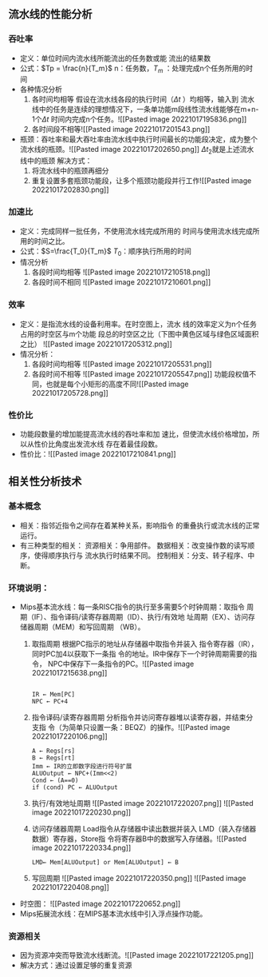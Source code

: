 ## 流水线的性能分析
### 吞吐率
* 定义：单位时间内流水线所能流出的任务数或能 流出的结果数
* 公式：$Tp = \frac{n}{T_m}$  n：任务数，$T_m$ ：处理完成n个任务所用的时间
* 各种情况分析
	1. 各时间均相等
		假设在流水线各段的执行时间（$\Delta t$  ）均相等，输入到 流水线中的任务是连续的理想情况下，一条单功能m段线性流水线能够在m+n-1个$\Delta t$ 时间内完成n个任务。![[Pasted image 20221017195836.png]]
	2. 各时间段不相等![[Pasted image 20221017201543.png]]
* 瓶颈：吞吐率和最大吞吐率由流水线中执行时间最长的功能段决定，成为整个流水线的瓶颈。![[Pasted image 20221017202650.png]]
$\Delta t_2$就是上述流水线中的瓶颈
解决方式：
	1. 将流水线中的瓶颈再细分
	2. 重复设置多套瓶颈功能段，让多个瓶颈功能段并行工作![[Pasted image 20221017202830.png]]



### 加速比
* 定义：完成同样一批任务，不使用流水线完成所用的 时间与使用流水线完成所用的时间之比。
* 公式：$S=\frac{T_0}{T_m}$  $T_0$：顺序执行所用的时间
* 情况分析
	1. 各段时间均相等
		![[Pasted image 20221017210518.png]]
	2. 各段时间不相同
		![[Pasted image 20221017210601.png]]
### 效率
* 定义：是指流水线的设备利用率。在时空图上，流水 线的效率定义为n个任务占用的时空区与m个功能 段总的时空区之比（下图中黄色区域与绿色区域面积之比）
		![[Pasted image 20221017205312.png]]
* 情况分析：
	1. 各段时间均相等	![[Pasted image 20221017205531.png]]
	2. 各段时间不相等	![[Pasted image 20221017205547.png]]
		功能段权值不同，也就是每个小矩形的高度不同![[Pasted image 20221017205728.png]]
### 性价比
* 功能段数量的增加能提高流水线的吞吐率和加 速比，但使流水线价格增加，所以从性价比角度出发流水线 存在着最佳段数。
* 性价比：![[Pasted image 20221017210841.png]]
## 相关性分析技术
### 基本概念
* 相关：指邻近指令之间存在着某种关系，影响指令 的重叠执行或流水线的正常运行。
* 有三种类型的相关：
	资源相关：争用部件。 
	数据相关：改变操作数的读写顺序，使得顺序执行与 流水执行时结果不同。 
	控制相关：分支、转子程序、中断。
### 环境说明：
* Mips基本流水线：每一条RISC指令的执行至多需要5个时钟周期：取指令 周期（IF）、指令译码/读寄存器周期（ID）、执行/有效地 址周期（EX）、访问存储器周期（MEM）和写回周期 （WB）。
	1. 取指周期
		根据PC指示的地址从存储器中取指令并装入 指令寄存器（IR），同时PC加4以获取下一条指 令的地址。IR中保存下一个时钟周期需要的指令， NPC中保存下一条指令的PC。![[Pasted image 20221017215638.png]]
		```

		IR ← Mem[PC]
		NPC ← PC+4 
		```
	2. 指令译码/读寄存器周期
		分析指令并访问寄存器堆以读寄存器，并结束分支指 令（为简单只设置一条：BEQZ）的操作。![[Pasted image 20221017220106.png]]
		```
		A ← Regs[rs]
		B ← Regs[rt]
		Imm ← IR的立即数字段进行符号扩展
		ALUOutput ← NPC+(Imm<<2) 
		Cond ← (A==0) 
		if (cond) PC ← ALUOutput
		```
		
	3. 执行/有效地址周期
		![[Pasted image 20221017220207.png]]
		![[Pasted image 20221017220230.png]]
		
	4. 访问存储器周期
		Load指令从存储器中读出数据并装入 LMD（装入存储器数据）寄存器，Store指 令将寄存器B中的数据写入存储器。![[Pasted image 20221017220334.png]]
		```
		LMD← Mem[ALUOutput] or Mem[ALUOutput] ← B
		```
		
	5. 写回周期
		![[Pasted image 20221017220350.png]]
		![[Pasted image 20221017220408.png]]
* 时空图：
		![[Pasted image 20221017220652.png]]
* Mips拓展流水线：在MIPS基本流水线中引入浮点操作功能。

### 资源相关
* 因为资源冲突而导致流水线断流。![[Pasted image 20221017221205.png]]
* 解决方式：通过设置足够的重复资源
